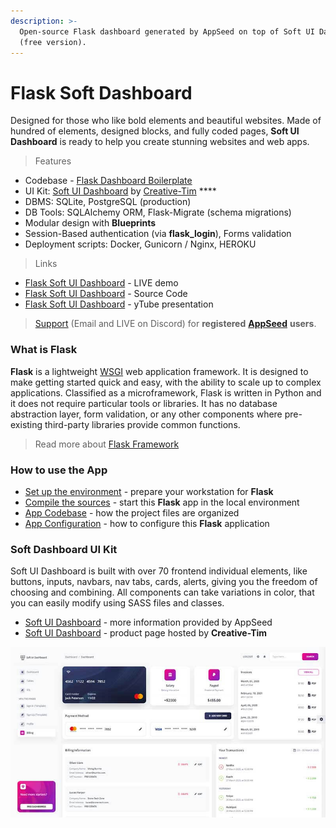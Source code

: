 ```yaml
---
description: >-
  Open-source Flask dashboard generated by AppSeed on top of Soft UI Dashboard
  (free version).
---
```


# Flask Soft Dashboard

Designed for those who like bold elements and beautiful websites. Made of hundred of elements, designed blocks, and fully coded pages, **Soft UI Dashboard** is ready to help you create stunning websites and web apps.&#x20;

> Features

* Codebase - [Flask Dashboard Boilerplate](../../boilerplate-code/flask-dashboard.md)
* UI Kit: [Soft UI Dashboard](../../content/bootstrap-template/soft-ui-dashboard.md) by [Creative-Tim](../../content/partners/creative-tim.md) ****&#x20;
* DBMS: SQLite, PostgreSQL (production)
* DB Tools: SQLAlchemy ORM, Flask-Migrate (schema migrations)
* Modular design with **Blueprints**
* Session-Based authentication (via **flask\_login**), Forms validation
* Deployment scripts: Docker, Gunicorn / Nginx, HEROKU&#x20;

> Links

* [Flask Soft UI Dashboard](https://flask-soft-ui-dashboard.appseed-srv1.com) - LIVE demo
* [Flask Soft UI Dashboard](https://github.com/app-generator/flask-soft-ui-dashboard) - Source Code
* [Flask Soft UI Dashboard](https://www.youtube.com/watch?v=omtEiaajf0k) - yTube presentation

> [Support](https://appseed.us/support) (Email and LIVE on Discord) for **registered** [**AppSeed**](https://appseed.us) **users**.

###

### What is Flask

**Flask** is a lightweight [WSGI](../../content/what-is/wsgi.md) web application framework. It is designed to make getting started quick and easy, with the ability to scale up to complex applications. Classified as a microframework, Flask is written in Python and it does not require particular tools or libraries. It has no database abstraction layer, form validation, or any other components where pre-existing third-party libraries provide common functions.

> Read more about [Flask Framework](../../content/what-is/flask.md)



### How to use the App

* [Set up the environment](../../boilerplate-code/flask-dashboard.md#environment) - prepare your workstation for **Flask**
* [Compile the sources](../../boilerplate-code/flask-dashboard.md#build-the-app-1) - start this **Flask** app in the local environment
* [App Codebase](../../boilerplate-code/flask-dashboard.md#app-codebase) - how the project files are organized
* [App Configuration](../../boilerplate-code/flask-dashboard.md#app-configuration) - how to configure this **Flask** application



### Soft Dashboard UI Kit

Soft UI Dashboard is built with over 70 frontend individual elements, like buttons, inputs, navbars, nav tabs, cards, alerts, giving you the freedom of choosing and combining. All components can take variations in color, that you can easily modify using SASS files and classes.

* [Soft UI Dashboard](../../content/bootstrap-template/soft-ui-dashboard.md) - more information provided by AppSeed
* [Soft UI Dashboard](https://bit.ly/2Q1uIfK) - product page hosted by **Creative-Tim**

![Soft UI Dashboard - Billing Page.](<../../.gitbook/assets/soft-ui-dashboard-page-billing (1).jpg>)
